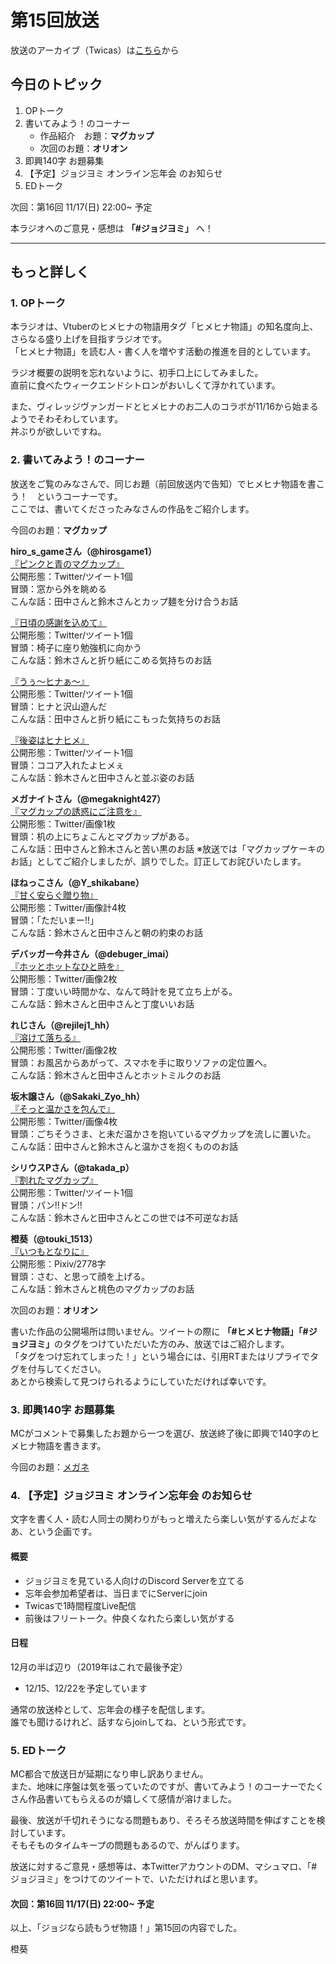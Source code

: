 # 第15回放送

放送のアーカイブ（Twicas）は[こちら](https://ssl.twitcasting.tv/hmhnstory_radio/movie/577335206)から

## 今日のトピック
1. OPトーク
1. 書いてみよう！のコーナー
    - 作品紹介　お題：<b>マグカップ</b>
    - 次回のお題：<b>オリオン</b>
1. 即興140字 お題募集
1. 【予定】ジョジヨミ オンライン忘年会 のお知らせ
1. EDトーク

次回：第16回 11/17(日) 22:00~ 予定

本ラジオへのご意見・感想は **「#ジョジヨミ」** へ！

---

## もっと詳しく
### 1. OPトーク

本ラジオは、Vtuberのヒメヒナの物語用タグ「ヒメヒナ物語」の知名度向上、さらなる盛り上げを目指すラジオです。  
「ヒメヒナ物語」を読む人・書く人を増やす活動の推進を目的としています。  

ラジオ概要の説明を忘れないように、初手口上にしてみました。  
直前に食べたウィークエンドシトロンがおいしくて浮かれています。  

また、ヴィレッジヴァンガードとヒメヒナのお二人のコラボが11/16から始まるようでそわそわしています。  
丼ぶりが欲しいですね。  

### 2. 書いてみよう！のコーナー
放送をご覧のみなさんで、同じお題（前回放送内で告知）でヒメヒナ物語を書こう！　というコーナーです。  
ここでは、書いてくださったみなさんの作品をご紹介します。

今回のお題：<b>マグカップ</b>

**hiro_s_gameさん（@hirosgame1）**  
[『ピンクと青のマグカップ』](https://twitter.com/hirosgame1/status/1190628293264887809?s=20)  
公開形態：Twitter/ツイート1個  
冒頭：窓から外を眺める  
こんな話：田中さんと鈴木さんとカップ麺を分け合うお話  

[『日頃の感謝を込めて』](https://twitter.com/hirosgame1/status/1191004180275548160?s=20)  
公開形態：Twitter/ツイート1個  
冒頭：椅子に座り勉強机に向かう  
こんな話：鈴木さんと折り紙にこめる気持ちのお話  

[『うぅ～ヒナぁ～』](https://twitter.com/hirosgame1/status/1191004185749123072?s=20)  
公開形態：Twitter/ツイート1個  
冒頭：ヒナと沢山遊んだ  
こんな話：田中さんと折り紙にこもった気持ちのお話  

[『後姿はヒナヒメ』](https://twitter.com/hirosgame1/status/1192093371117928454?s=20)  
公開形態：Twitter/ツイート1個  
冒頭：ココア入れたよヒメぇ  
こんな話：鈴木さんと田中さんと並ぶ姿のお話  

**メガナイトさん（@megaknight427）**  
[『マグカップの誘惑にご注意を』](https://twitter.com/megaknight427/status/1191663283293413376?s=20)  
公開形態：Twitter/画像1枚  
冒頭：机の上にちょこんとマグカップがある。  
こんな話：田中さんと鈴木さんと苦い黒のお話
※放送では「マグカップケーキのお話」としてご紹介しましたが、誤りでした。訂正してお詫びいたします。

**ほねっこさん（@Y_shikabane）**  
[『甘く安らぐ贈り物』](https://twitter.com/Y_shikabane/status/1191724173468602369?s=20)  
公開形態：Twitter/画像計4枚  
冒頭：「ただいまー!!」  
こんな話：鈴木さんと田中さんと朝の約束のお話  

**デバッガー今井さん（@debuger_imai）**  
[『ホッとホットなひと時を』](https://twitter.com/debuger_imai/status/1191886902082719744?s=20)  
公開形態：Twitter/画像2枚  
冒頭：丁度いい時間かな、なんて時計を見て立ち上がる。  
こんな話：鈴木さんと田中さんと丁度いいお話  

**れじさん（@rejilej1_hh）**  
[『溶けて落ちる』](https://twitter.com/rejilej1_hh/status/1192076720179802112?s=20)  
公開形態：Twitter/画像2枚  
冒頭：お風呂からあがって、スマホを手に取りソファの定位置へ。  
こんな話：鈴木さんと田中さんとホットミルクのお話  

**坂木譲さん（@Sakaki_Zyo_hh）**  
[『そっと温かさを包んで』](https://twitter.com/Sakaki_Zyo_hh/status/1192400562534268929?s=20)  
公開形態：Twitter/画像4枚  
冒頭：ごちそうさま、と未だ温かさを抱いているマグカップを流しに置いた。  
こんな話：田中さんと鈴木さんと温かさを抱くもののお話  

**シリウスPさん（@takada_p）**  
[『割れたマグカップ』](https://twitter.com/takada_p/status/1192423669101760517?s=20)  
公開形態：Twitter/ツイート1個  
冒頭：パン!!ドン!!  
こんな話：鈴木さんと田中さんとこの世では不可逆なお話  

**橙葵（@touki_1513）**  
[『いつもとなりに』](https://twitter.com/touki_1513/status/1193854929128980480?s=20)  
公開形態：Pixiv/2778字  
冒頭：さむ、と思って顔を上げる。  
こんな話：鈴木さんと桃色のマグカップのお話  

次回のお題：<b>オリオン</b>

書いた作品の公開場所は問いません。ツイートの際に <b>「#ヒメヒナ物語」「#ジョジヨミ」</b>のタグをつけていただいた方のみ、放送ではご紹介します。  
「タグをつけ忘れてしまった！」という場合には、引用RTまたはリプライでタグを付与してください。  
あとから検索して見つけられるようにしていただければ幸いです。  

### 3. 即興140字 お題募集
MCがコメントで募集したお題から一つを選び、放送終了後に即興で140字のヒメヒナ物語を書きます。

今回のお題：[メガネ](https://twitter.com/hmhnStory_Radio/status/1193890306371928064?s=20)

### 4. 【予定】ジョジヨミ オンライン忘年会 のお知らせ
文字を書く人・読む人同士の関わりがもっと増えたら楽しい気がするんだよなあ、という企画です。  

#### 概要
- ジョジヨミを見ている人向けのDiscord Serverを立てる
- 忘年会参加希望者は、当日までにServerにjoin
- Twicasで1時間程度Live配信
- 前後はフリートーク。仲良くなれたら楽しい気がする

#### 日程
12月の半ば辺り（2019年はこれで最後予定）
- 12/15、12/22を予定しています

通常の放送枠として、忘年会の様子を配信します。  
誰でも聞けるけれど、話すならjoinしてね、という形式です。  

### 5. EDトーク

MC都合で放送日が延期になり申し訳ありません。  
また、地味に序盤は気を張っていたのですが、書いてみよう！のコーナーでたくさん作品書いてもらえるのが嬉しくて感情が溶けました。  

最後、放送が千切れそうになる問題もあり、そろそろ放送時間を伸ばすことを検討しています。  
そもそものタイムキープの問題もあるので、がんばります。  

放送に対するご意見・感想等は、本TwitterアカウントのDM、マシュマロ、「#ジョジヨミ」をつけてのツイートで、いただければと思います。

#### 次回：第16回 11/17(日) 22:00~ 予定  

以上、「ジョジなら読もうぜ物語！」第15回の内容でした。

橙葵
